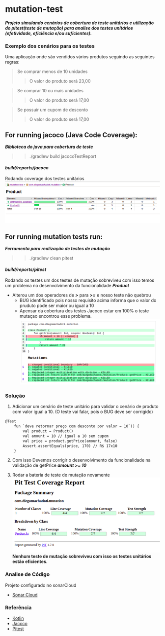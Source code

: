 # mutation-test
***Projeto simulando cenários de cobertura de teste unitários e utilização do pitest(teste de mutação) para analise dos testes unitários (efetividade, eficiência e/ou suficientes).*** 

### Exemplo dos cenários para os testes
Uma aplicação onde são vendidos vários produtos seguindo as seguintes regras: 
> Se comprar menos de 10 unidades
> > O valor do produto será 23,00

> Se comprar 10 ou mais unidades
> > O valor do produto será 17,00
 
> Se possuir um cupom de desconto
> > O valor do produto será 17,00

## For running jacoco (Java Code Coverage):
***Biblioteca do java para cobertura de teste***
>> ./gradlew build jacocoTestReport
#### ***build/reports/jacoco***

Rodando coverage dos testes unitários
![img_2.png](img_2.png)

## For running mutation tests run:
***Ferramenta para realização de testes de mutação***
>> ./gradlew clean pitest
#### ***build/reports/pitest***

Rodando os testes um dos testes de mutação sobreviveu com isso temos um problema no desenvolvimento da funcionalidade ***Product***
- Alterou um dos operadores de ***>*** para ***>=*** e nosso teste não quebrou
  - BUG identificado pois nosso requisito acima informa que o valor do pruduto pode ser maior ou igual a 10
  - Apensar da cobertura dos testes Jacoco estar em 100% o teste  mutaçao encontrou esse problema.
  ![img.png](img.png)

### Solução
1. Adicionar um cenário de teste unitário para validar o cenário de produto com valor igual a 10. (O teste vai falar, pois o BUG deve ser corrigido)
```
@Test
    fun `deve retornar preço com desconto por valor = 10`() {
        val product = Product()
        val amount = 10 // igual a 10 sem cupom
        val price = product.getPrice(amount, false)
        Assert.assertEquals(price, 170) // R$ 17x10
    }
```
2. Com isso Devemos corrigir o desenvolvimento da funcionalidade na validação de getPrice ***amount >= 10***

3. Rodar a bateria de teste de mutação novamente
![img_1.png](img_1.png)
**Nenhum teste de mutação sobreviveu com isso os testes unitários estão eficientes.**

### Analise de Código
Projeto configurado no sonarCloud 
* [Sonar Cloud](https://sonarcloud.io/project/overview?id=diegomachadoti_mutation-test)

### Referência
* [Kotlin](https://kotlinlang.org/)
* [Jacoco](https://www.eclemma.org/jacoco/)
* [Pitest](https://gradle-pitest-plugin.solidsoft.info/)

